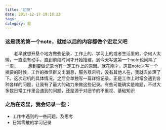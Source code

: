 ```yaml
---
title: '初见'
date: 2017-12-17 19:18:23
tags:
category: 宏
---
```



### 这是我的第一个note，就给以后的内容都做个宏定义吧



<!-- more -->


&emsp;&emsp;老早就想开垦个地方做些记录，工作上的、学习上的或者生活里的，奈何人太懒，一直没有动手。直到前段时间才开始搭建，到今天写这第一个note也间隔了一周。
&emsp;&emsp;想到要做记录也有一定工作上的原因。就在刚才，这篇note才写一个摘要的时候，工作的微信群又出消息，服务器宕机，没有其他人在，我就去处理了下。这次宕机的具体情况，之后会单独写一篇详细记录。正是工作上时常会遇到各种各样的问题，让我有了最大的动力来做这些记录。有些可能确实是难题，不过大多数日常工作里会遇到的问题，还是源于对细节的不重视、基础知识


### 之后在这里，我会记录一些：
* 工作中遇到的一些问题，及思考
* 日常零散的学习记录

